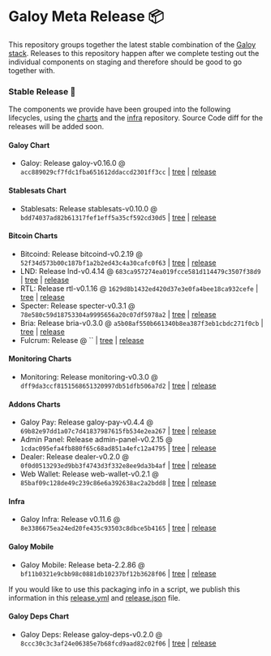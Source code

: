 # Galoy Meta Release 📦

This repository groups together the latest stable combination of the [Galoy stack](https://github.com/GaloyMoney/awesome-galoy#tech-components).
Releases to this repository happen after we complete testing out the individual components on staging and therefore should be good to go together with.

### Stable Release 🎉

The components we provide have been grouped into the following lifecycles, using the [charts](https://github.com/GaloyMoney/charts) and the [infra](https://github.com/GaloyMoney/galoy-infra) repository.
Source Code diff for the releases will be added soon.

#### Galoy Chart
- Galoy: Release galoy-v0.16.0 @ `acc889029cf7fdc1fba651612ddaccd2301ff3cc` | [tree](https://github.com/GaloyMoney/charts/tree/acc889029cf7fdc1fba651612ddaccd2301ff3cc/charts/galoy) | [release](https://github.com/GaloyMoney/charts/releases/tag/galoy-v0.16.0)

#### Stablesats Chart
- Stablesats: Release stablesats-v0.10.0 @ `bdd74037ad82b61317fef1eff5a35cf592cd30d5` | [tree](https://github.com/GaloyMoney/charts/tree/bdd74037ad82b61317fef1eff5a35cf592cd30d5/charts/stablesats) | [release](https://github.com/GaloyMoney/charts/releases/tag/stablesats-v0.10.0)

#### Bitcoin Charts
- Bitcoind: Release bitcoind-v0.2.19 @ `52f34d573b00c187bf1a2b2ed43c4a30cafc0f63` | [tree](https://github.com/GaloyMoney/charts/tree/52f34d573b00c187bf1a2b2ed43c4a30cafc0f63/charts/bitcoind) | [release](https://github.com/GaloyMoney/charts/releases/tag/bitcoind-v0.2.19)
- LND: Release lnd-v0.4.14 @ `683ca957274ea019fcce581d114479c3507f38d9` | [tree](https://github.com/GaloyMoney/charts/tree/683ca957274ea019fcce581d114479c3507f38d9/charts/lnd) | [release](https://github.com/GaloyMoney/charts/releases/tag/lnd-v0.4.14)
- RTL: Release rtl-v0.1.16 @ `1629d8b1432ed420d37e3e0fa4bee18ca932cefe` | [tree](https://github.com/GaloyMoney/charts/tree/1629d8b1432ed420d37e3e0fa4bee18ca932cefe/charts/rtl) | [release](https://github.com/GaloyMoney/charts/releases/tag/rtl-v0.1.16)
- Specter: Release specter-v0.3.1 @ `78e580c59d18753304a9995656a20c07df5978a2` | [tree](https://github.com/GaloyMoney/charts/tree/78e580c59d18753304a9995656a20c07df5978a2/charts/specter) | [release](https://github.com/GaloyMoney/charts/releases/tag/specter-v0.3.1)
- Bria: Release bria-v0.3.0 @ `a5b08af550b661340b8ea387f3eb1cbdc271f0cb` | [tree](https://github.com/GaloyMoney/charts/tree/a5b08af550b661340b8ea387f3eb1cbdc271f0cb/charts/bria) | [release](https://github.com/GaloyMoney/charts/releases/tag/bria-v0.3.0)
- Fulcrum: Release  @ `` | [tree](https://github.com/GaloyMoney/charts/tree//charts/fulcrum) | [release](https://github.com/GaloyMoney/charts/releases/tag/)

#### Monitoring Charts
- Monitoring: Release monitoring-v0.3.0 @ `dff9da3ccf8151568651320997db51dfb506a7d2` | [tree](https://github.com/GaloyMoney/charts/tree/dff9da3ccf8151568651320997db51dfb506a7d2/charts/monitoring) | [release](https://github.com/GaloyMoney/charts/releases/tag/monitoring-v0.3.0)

#### Addons Charts
- Galoy Pay: Release galoy-pay-v0.4.4 @ `69b82e97dd1a07c7d41837987615fb534e2ea267` | [tree](https://github.com/GaloyMoney/charts/tree/69b82e97dd1a07c7d41837987615fb534e2ea267/charts/galoy-pay) | [release](https://github.com/GaloyMoney/charts/releases/tag/galoy-pay-v0.4.4)
- Admin Panel: Release admin-panel-v0.2.15 @ `1cdac095efa4fb880f65c68ad851a4efc12a4795` | [tree](https://github.com/GaloyMoney/charts/tree/1cdac095efa4fb880f65c68ad851a4efc12a4795/charts/admin-panel) | [release](https://github.com/GaloyMoney/charts/releases/tag/admin-panel-v0.2.15)
- Dealer: Release dealer-v0.2.0 @ `0f0d0513293ed9bb3f4743d3f332e8ee9da3b4af` | [tree](https://github.com/GaloyMoney/charts/tree/0f0d0513293ed9bb3f4743d3f332e8ee9da3b4af/charts/dealer) | [release](https://github.com/GaloyMoney/charts/releases/tag/dealer-v0.2.0)
- Web Wallet: Release web-wallet-v0.2.1 @ `85baf09c128de49c239c86e6a392638ac2a2bdd8` | [tree](https://github.com/GaloyMoney/charts/tree/85baf09c128de49c239c86e6a392638ac2a2bdd8/charts/web-wallet) | [release](https://github.com/GaloyMoney/charts/releases/tag/web-wallet-v0.2.1)

#### Infra

- Galoy Infra: Release v0.11.6 @ `8e3386675ea24ed20fe435c93503c8dbce5b4165` | [tree](https://github.com/GaloyMoney/galoy-infra/tree/8e3386675ea24ed20fe435c93503c8dbce5b4165) | [release](https://github.com/GaloyMoney/galoy-infra/releases/tag/v0.11.6)

#### Galoy Mobile

- Galoy Mobile: Release beta-2.2.86 @ `bf11b0321e9cbb98c0881db10237bf12b3628f06` | [tree](https://github.com/GaloyMoney/galoy-mobile/tree/bf11b0321e9cbb98c0881db10237bf12b3628f06) | [release](https://github.com/GaloyMoney/galoy-mobile/releases/tag/beta-2.2.86)

If you would like to use this packaging info in a script, we publish this information in this [release.yml](./release.yml) and [release.json](./release.json) file.

#### Galoy Deps Chart
- Galoy Deps: Release galoy-deps-v0.2.0 @ `8ccc30c3c3af24e06385e7b68fcd9aad82c02f06` | [tree](https://github.com/GaloyMoney/charts/tree/8ccc30c3c3af24e06385e7b68fcd9aad82c02f06/charts/galoy-deps) | [release](https://github.com/GaloyMoney/charts/releases/tag/galoy-deps-v0.2.0)
